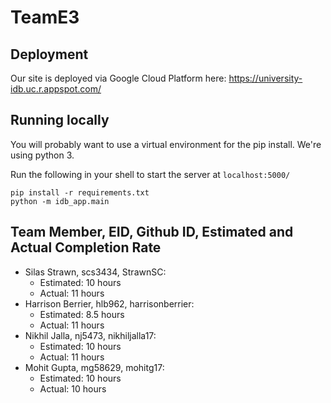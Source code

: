# TeamE3

## Deployment

Our site is deployed via Google Cloud Platform here: https://university-idb.uc.r.appspot.com/

## Running locally

You will probably want to use a virtual environment for the pip install. We're using python 3.

Run the following in your shell to start the server at `localhost:5000/`

```
pip install -r requirements.txt
python -m idb_app.main
```

## Team Member, EID, Github ID, Estimated and Actual Completion Rate

-   Silas Strawn, scs3434, StrawnSC:
    -   Estimated: 10 hours
    -   Actual: 11 hours
-   Harrison Berrier, hlb962, harrisonberrier:
    -   Estimated: 8.5 hours
    -   Actual: 11 hours
-   Nikhil Jalla, nj5473, nikhiljalla17:
    -   Estimated: 10 hours
    -   Actual: 11 hours
-   Mohit Gupta, mg58629, mohitg17:
    -   Estimated: 10 hours
    -   Actual: 10 hours
